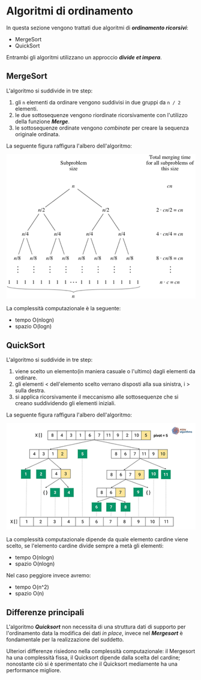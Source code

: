 # Algoritmi di ordinamento

In questa sezione vengono trattati due algoritmi di ***ordinamento ricorsivi***:

- MergeSort
- QuickSort

Entrambi gli algoritmi utilizzano un approccio ***divide et impera***.

## MergeSort
L'algoritmo si suddivide in tre step:

1. gli `n` elementi da ordinare vengono suddivisi in due gruppi da `n / 2` elementi.
2. le due sottosequenze vengono riordinate ricorsivamente con l'utilizzo della funzione ***Merge***.
3. le sottosequenze ordinate vengono *combinate* per creare la sequenza originale ordinata.

La seguente figura raffigura l'albero dell'algoritmo:

![mergesort](img_doc/merge_sort_tree_4.png)

La complessità computazionale è la seguente:

- tempo O(nlogn)
- spazio O(logn)

## QuickSort
L'algoritmo si suddivide in tre step:

1. viene scelto un elemento(in maniera casuale o l'ultimo) dagli elementi da ordinare.
2. gli elementi < dell'elemento scelto verrano disposti alla sua sinistra, i > sulla destra.
3. si applica ricorsivamente il meccanismo alle sottosequenze che si creano suddividendo gli elementi iniziali.

La seguente figura raffigura l'albero dell'algoritmo:

![quicksort](img_doc/quick_sort_tree.png)

La complessità computazionale dipende da quale elemento cardine viene scelto, se l'elemento cardine divide sempre a metà gli elementi:

- tempo O(nlogn)
- spazio O(nlogn)

Nel caso peggiore invece avremo:

- tempo O(n^2)
- spazio O(n)

## Differenze principali

L'algoritmo ***Quicksort*** non necessita di una struttura dati di supporto per l'ordinamento data la modifica dei dati *in place*, invece nel ***Mergesort*** è fondamentale per la realizzazione del suddetto.

Ulteriori differenze risiedono nella complessità computazionale: il Mergesort ha una complessità fissa, il Quicksort dipende dalla scelta del cardine; nonostante ciò si è sperimentato che il Quicksort mediamente ha una performance migliore.